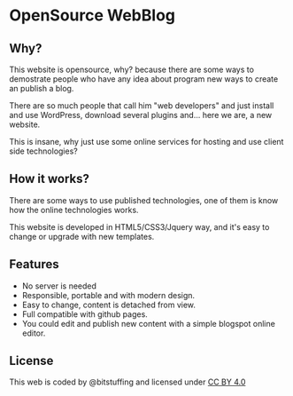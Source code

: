 # OpenSource WebBlog

## Why?
This website is opensource, why? because there are some ways to demostrate people who have any idea about program new ways to create an publish a blog.

There are so much people that call him "web developers" and just install and use WordPress, download several plugins and... here we are, a new website.

This is insane, why just use some online services for hosting and use client side technologies?

## How it works?

There are some ways to use published technologies, one of them is know how the online technologies works.

This website is developed in HTML5/CSS3/Jquery way, and it's easy to change or upgrade with new templates.

## Features
- No server is needed
- Responsible, portable and with modern design.
- Easy to change, content is detached from view.
- Full compatible with github pages.
- You could edit and publish new content with a simple blogspot online editor.

## License
This web is coded by @bitstuffing and licensed under [CC BY 4.0](https://creativecommons.org/licenses/by/4.0/)
